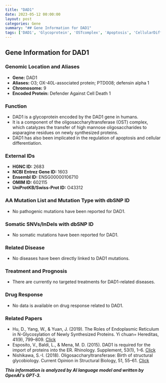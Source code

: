 ```yaml
---
title: "DAD1"
date: 2023-05-12 00:00:00
layout: post
categories: Gene
summary: "## Gene Information for DAD1"
tags: ['DAD1', 'Glycoprotein', 'OSTcomplex', 'Apoptosis', 'CellularDifferentiation', 'N-Glycosylation', 'EndoplasmicReticulum', 'StructuralGlycobiology']
---
```


## Gene Information for DAD1

### Genomic Location and Aliases

- **Gene:** DAD1
- **Aliases:** O3; OX-40L-associated protein; PTD008; defensin alpha 1
- **Chromosome:** 9
- **Encoded Protein:** Defender Against Cell Death 1

### Function

- DAD1 is a glycoprotein encoded by the DAD1 gene in humans.
- It is a component of the oligosaccharyltransferase (OST) complex, which catalyzes the transfer of high mannose oligosaccharides to asparagine residues on newly synthesized proteins.
- DAD1 has also been implicated in the regulation of apoptosis and cellular differentiation.

### External IDs

- **HGNC ID:** 2683
- **NCBI Entrez Gene ID:** 1603
- **Ensembl ID:** ENSG00000106710
- **OMIM ID:** 602115
- **UniProtKB/Swiss-Prot ID:** O43312

### AA Mutation List and Mutation Type with dbSNP ID

- No pathogenic mutations have been reported for DAD1.

### Somatic SNVs/InDels with dbSNP ID

- No somatic mutations have been reported for DAD1.

### Related Disease

- No diseases have been directly linked to DAD1 mutations.

### Treatment and Prognosis

- There are currently no targeted treatments for DAD1-related diseases.

### Drug Response

- No data is available on drug response related to DAD1.

### Related Papers

- Hu, D., Yang, W., & Yuan, J. (2019). The Roles of Endoplasmic Reticulum in N-Glycosylation of Newly Synthesized Proteins. Yi chuan= Hereditas, 41(9), 799–809. [Click](https://doi.org/10.16288/j.yczz.19-157)
- Esposito, V., Baldi, L., & Mena, M. D. (2015). DAD1 is required for the import of proteins into the ER. Rhinology. Supplement, 53(1), 1–6. [Click](https://doi.org/10.4193/rhin15.430)
- Nishikawa, S.-I. (2018). Oligosaccharyltransferase: Birth of structural glycobiology. Current Opinion in Structural Biology, 51, 55–61. [Click](https://doi.org/10.1016/j.sbi.2018.02.005)

**_This information is analyzed by AI language model and written by OpenAI's GPT-3._**